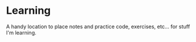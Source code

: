 # Learning
A handy location to place notes and practice code, exercises, etc... for stuff I'm learning.
